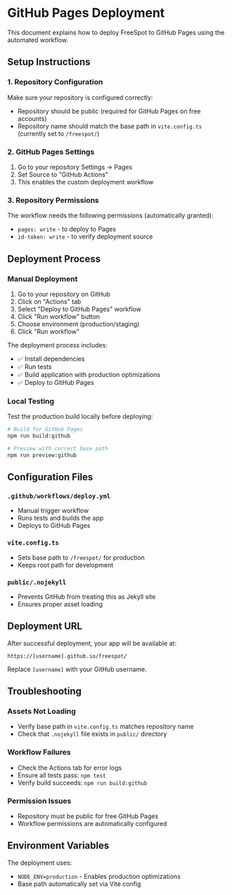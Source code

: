 # GitHub Pages Deployment

This document explains how to deploy FreeSpot to GitHub Pages using the automated workflow.

## Setup Instructions

### 1. Repository Configuration

Make sure your repository is configured correctly:

- Repository should be public (required for GitHub Pages on free accounts)
- Repository name should match the base path in `vite.config.ts` (currently set to `/freespot/`)

### 2. GitHub Pages Settings

1. Go to your repository Settings → Pages
2. Set Source to "GitHub Actions"
3. This enables the custom deployment workflow

### 3. Repository Permissions

The workflow needs the following permissions (automatically granted):
- `pages: write` - to deploy to Pages
- `id-token: write` - to verify deployment source

## Deployment Process

### Manual Deployment

1. Go to your repository on GitHub
2. Click on "Actions" tab
3. Select "Deploy to GitHub Pages" workflow
4. Click "Run workflow" button
5. Choose environment (production/staging)
6. Click "Run workflow"

The deployment process includes:
- ✅ Install dependencies
- ✅ Run tests
- ✅ Build application with production optimizations
- ✅ Deploy to GitHub Pages

### Local Testing

Test the production build locally before deploying:

```bash
# Build for GitHub Pages
npm run build:github

# Preview with correct base path
npm run preview:github
```

## Configuration Files

### `.github/workflows/deploy.yml`
- Manual trigger workflow
- Runs tests and builds the app
- Deploys to GitHub Pages

### `vite.config.ts`
- Sets base path to `/freespot/` for production
- Keeps root path for development

### `public/.nojekyll`
- Prevents GitHub from treating this as Jekyll site
- Ensures proper asset loading

## Deployment URL

After successful deployment, your app will be available at:
```
https://[username].github.io/freespot/
```

Replace `[username]` with your GitHub username.

## Troubleshooting

### Assets Not Loading
- Verify base path in `vite.config.ts` matches repository name
- Check that `.nojekyll` file exists in `public/` directory

### Workflow Failures
- Check the Actions tab for error logs
- Ensure all tests pass: `npm test`
- Verify build succeeds: `npm run build:github`

### Permission Issues
- Repository must be public for free GitHub Pages
- Workflow permissions are automatically configured

## Environment Variables

The deployment uses:
- `NODE_ENV=production` - Enables production optimizations
- Base path automatically set via Vite config